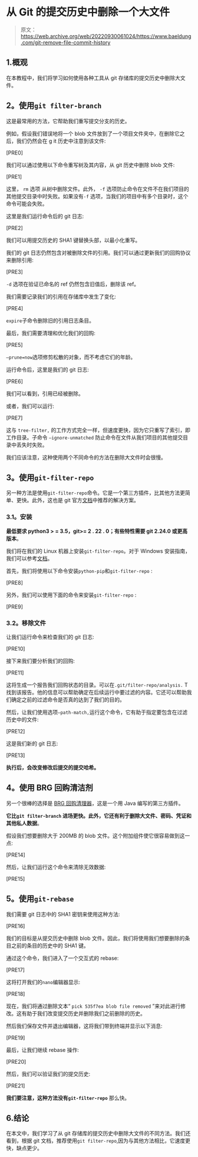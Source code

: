 # 从 Git 的提交历史中删除一个大文件

> 原文：<https://web.archive.org/web/20220930061024/https://www.baeldung.com/git-remove-file-commit-history>

## 1.概观

在本教程中，我们将学习如何使用各种工具从 git 存储库的提交历史中删除大文件。

## **2。使用`git filter-branch`**

这是最常用的方法，它帮助我们重写提交分支的历史。

例如，假设我们错误地将一个 blob 文件放到了一个项目文件夹中，在删除它之后，我们仍然会在 g it 历史中注意到该文件:

[PRE0]

我们可以通过使用以下命令重写树及其内容，从 git 历史中删除 blob 文件:

[PRE1]

这里， `rm` 选项 从树中删除文件。此外， `-f` 选项防止命令在文件不在我们项目的其他提交目录中时失败。如果没有`-f` 选项，当我们的项目中有多个目录时，这个命令可能会失败。

这里是我们运行命令后的 git 日志:

[PRE2]

我们可以用提交历史的 SHA1 键替换头部，以最小化重写。

我们的 git 日志仍然包含对被删除文件的引用。我们可以通过更新我们的回购协议来删除引用:

[PRE3]

`-d` 选项在验证已命名的 ref 仍然包含旧值后，删除该 ref。

我们需要记录我们的引用在存储库中发生了变化:

[PRE4]

`expire`子命令删除旧的引用日志条目。

最后，我们需要清理和优化我们的回购:

[PRE5]

`–prune=now`选项修剪松散的对象，而不考虑它们的年龄。

运行命令后，这里是我们的 git 日志:

[PRE6]

我们可以看到，引用已经被删除。

或者，我们可以运行:

[PRE7]

这与 `tree-filter,` 的工作方式完全一样，但速度更快，因为它只重写了索引，即工作目录。子命令 `–ignore-unmatched` 防止命令在文件从我们项目的其他提交目录中丢失时失败。

我们应该注意，这种使用两个不同命令的方法在删除大文件时会很慢。

## **3。使用`git-filter-repo`**

另一种方法是使用`git-filter-repo`命令。它是一个第三方插件，比其他方法更简单、更快。此外，这也是 git 官方[文档](https://web.archive.org/web/20221031104216/https://git-scm.com/docs/git-filter-branch)中推荐的解决方案。

### **3.1。安装**

**最低要求 python3 > = 3.5，git>= 2 . 22 . 0；有些特性需要 git 2.24.0 或更高版本**。

我们将在我们的 Linux 机器上安装`git-filter-repo`。对于 Windows 安装指南，我们可以参考[文档](https://web.archive.org/web/20221031104216/https://github.com/newren/git-filter-repo#how-do-i-install-it)。

首先，我们将使用以下命令安装`python-pip`和`git-filter-repo` :

[PRE8]

另外，我们可以使用下面的命令来安装`git-filter-repo` :

[PRE9]

### **3.2。移除文件**

让我们运行命令来检查我们的 git 日志:

[PRE10]

接下来我们要分析我们的回购:

[PRE11]

这将生成一个报告我们回购状态的目录。可以在`.git/filter-repo/analysis.` T 找到该报告。他的信息可以帮助确定在后续运行中要过滤的内容。它还可以帮助我们确定之前的过滤命令是否真的达到了我们的目的。

然后，让我们使用选项`–path-match,`运行这个命令，它有助于指定要包含在过滤历史中的文件:

[PRE12]

这是我们新的 git 日志:

[PRE13]

**执行后，会改变修改后提交的提交哈希。**

## **4。使用 BRG 回购清洁剂**

另一个很棒的选择是 [BRG 回购清理器](https://web.archive.org/web/20221031104216/https://rtyley.github.io/bfg-repo-cleaner/)，这是一个用 Java 编写的第三方插件。

**它比`git filter-branch` 进场更快。此外，它还有利于删除大文件、密码、凭证和其他私人数据**。

假设我们想要删除大于 200MB 的 blob 文件。这个附加组件使它很容易做到这一点:

[PRE14]

然后，让我们运行这个命令来清除无效数据:

[PRE15]

## **5。使用`git-rebase`**

我们需要 git 日志中的 SHA1 密钥来使用这种方法:

[PRE16]

我们的目标是从提交历史中删除 blob 文件。因此，我们将使用我们想要删除的条目之前的条目的历史中的 SHA1 键。

通过这个命令，我们进入了一个交互式的 rebase:

[PRE17]

这将打开我们的`nano`编辑器显示:

[PRE18]

现在，我们将通过删除文本“ `pick 535f7ea blob file removed` ”来对此进行修改。这有助于我们改变提交历史并删除我们之前删除的历史。

然后我们保存文件并退出编辑器，这将我们带到终端并显示以下消息:

[PRE19]

最后，让我们继续 rebase 操作:

[PRE20]

然后，我们可以验证我们的提交历史:

[PRE21]

**我们要注意，这种方法没有`git-filter-repo`** 那么快。

## 6.结论

在本文中，我们学习了从 git 存储库的提交历史中删除大文件的不同方法。我们还看到，根据 git 文档，推荐使用`git filter-repo`,因为与其他方法相比，它速度更快，缺点更少。